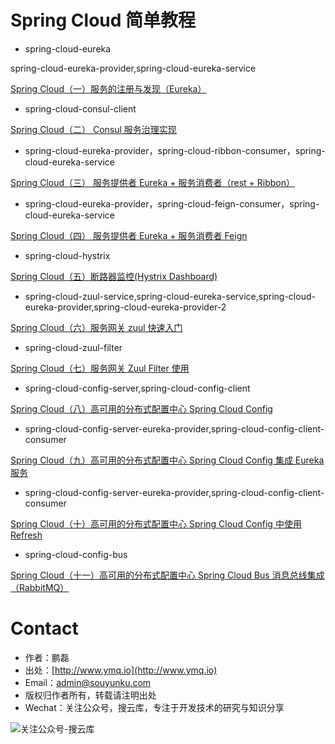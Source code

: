 # Spring Cloud 简单教程

- spring-cloud-eureka

spring-cloud-eureka-provider,spring-cloud-eureka-service

[Spring Cloud（一）服务的注册与发现（Eureka）](http://www.ymq.io/2017/11/22/spring-cloud-eureka/)

- spring-cloud-consul-client

[Spring Cloud（二） Consul 服务治理实现](http://www.ymq.io/2017/11/26/spring-cloud-consul/)

- spring-cloud-eureka-provider，spring-cloud-ribbon-consumer，spring-cloud-eureka-service

[Spring Cloud（三） 服务提供者 Eureka + 服务消费者（rest + Ribbon）](http://www.ymq.io/2017/12/05/spring-cloud-ribbon-rest/)

- spring-cloud-eureka-provider，spring-cloud-feign-consumer，spring-cloud-eureka-service

[Spring Cloud（四） 服务提供者 Eureka + 服务消费者 Feign](http://www.ymq.io/2017/12/06/spring-cloud-feign/)

- spring-cloud-hystrix  

[Spring Cloud（五）断路器监控(Hystrix Dashboard)](http://www.ymq.io/2017/12/07/spring-cloud-hystrix-dashboard/)

- spring-cloud-zuul-service,spring-cloud-eureka-service,spring-cloud-eureka-provider,spring-cloud-eureka-provider-2

[Spring Cloud（六）服务网关 zuul 快速入门](http://www.ymq.io/2017/12/10/spring-cloud-zuul/)

- spring-cloud-zuul-filter

[Spring Cloud（七）服务网关 Zuul Filter 使用](http://www.ymq.io/2017/12/11/spring-cloud-zuul-filter/)

- spring-cloud-config-server,spring-cloud-config-client

[Spring Cloud（八）高可用的分布式配置中心 Spring Cloud Config](http://www.ymq.io/2017/12/13/spring-cloud-config/)

- spring-cloud-config-server-eureka-provider,spring-cloud-config-client-consumer

[Spring Cloud（九）高可用的分布式配置中心 Spring Cloud Config 集成 Eureka 服务](http://www.ymq.io/2017/12/14/spring-cloud-config-eureka/)

- spring-cloud-config-server-eureka-provider,spring-cloud-config-client-consumer

[Spring Cloud（十）高可用的分布式配置中心 Spring Cloud Config 中使用 Refresh](http://www.ymq.io/2017/12/23/spring-cloud-config-eureka-refresh/)

- spring-cloud-config-bus

[Spring Cloud（十一）高可用的分布式配置中心 Spring Cloud Bus 消息总线集成（RabbitMQ）](http://www.ymq.io/2017/12/24/spring-cloud-config-bus-rabbitMQ/)

# Contact

 - 作者：鹏磊  
 - 出处：[http://www.ymq.io](http://www.ymq.io)  
 - Email：[admin@souyunku.com](admin@souyunku.com)  
 - 版权归作者所有，转载请注明出处
 - Wechat：关注公众号，搜云库，专注于开发技术的研究与知识分享
 
![关注公众号-搜云库](http://www.ymq.io/images/souyunku.png "搜云库")
